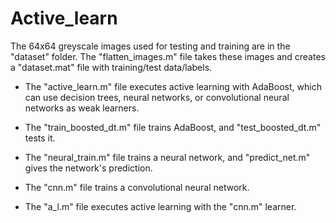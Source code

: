 # Active_learn

The 64x64 greyscale images used for testing and training are in the "dataset" folder.
The "flatten_images.m" file takes these images and creates a "dataset.mat" file with training/test data/labels.
* The "active_learn.m" file executes active learning with AdaBoost, which can use decision trees, neural networks, or convolutional neural networks as weak learners.
 * The "train_boosted_dt.m" file trains AdaBoost, and "test_boosted_dt.m" tests it.
  * The "neural_train.m" file trains a neural network, and "predict_net.m" gives the network's prediction.
   * The "cnn.m" file trains a convolutional neural network.

* The "a_l.m" file executes active learning with the "cnn.m" learner.
